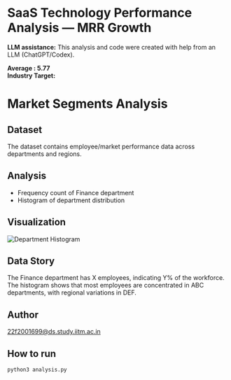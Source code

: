 # SaaS Technology Performance Analysis — MRR Growth
  
**LLM assistance:** This analysis and code were created with help from an LLM (ChatGPT/Codex).

**Average : 5.77**  
**Industry Target:**


# Market Segments Analysis  

## Dataset  
The dataset contains employee/market performance data across departments and regions.  

## Analysis  
- Frequency count of Finance department  
- Histogram of department distribution  

## Visualization  
![Department Histogram](histogram.png)  

## Data Story  
The Finance department has X employees, indicating Y% of the workforce.  
The histogram shows that most employees are concentrated in ABC departments, with regional variations in DEF.  

## Author  
22f2001699@ds.study.iitm.ac.in  

## How to run
```bash
python3 analysis.py



